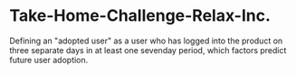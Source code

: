 # Take-Home-Challenge-Relax-Inc.
Defining an "adopted user" as a user who has logged into the product on three separate days in at least one seven­day period, which factors predict future user adoption.
